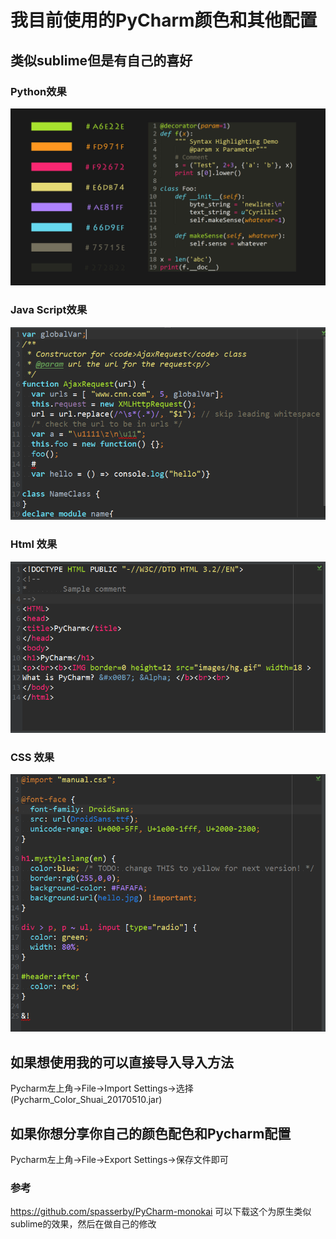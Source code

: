 # 我目前使用的PyCharm颜色和其他配置
## 类似sublime但是有自己的喜好
### Python效果
![](PyCharm-monokai.jpg)
### Java Script效果
![](Java-Script-color.png)
### Html 效果
![](HTML-Color.png)
### CSS 效果
![](Css-Color.png)

## 如果想使用我的可以直接导入导入方法
Pycharm左上角->File->Import Settings->选择(Pycharm_Color_Shuai_20170510.jar)

## 如果你想分享你自己的颜色配色和Pycharm配置
Pycharm左上角->File->Export Settings->保存文件即可

### 参考
https://github.com/spasserby/PyCharm-monokai
可以下载这个为原生类似sublime的效果，然后在做自己的修改
